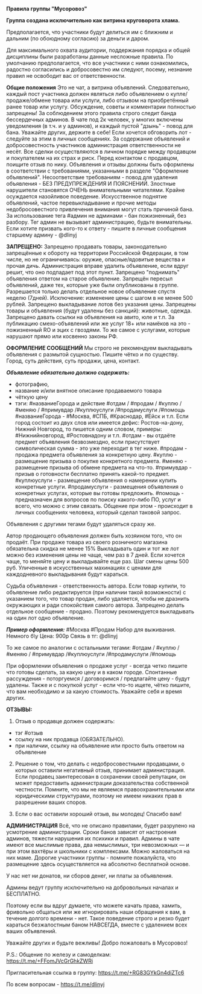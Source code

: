 **Правила группы "Мусоровоз"**


**Группа создана исключительно как витрина круговорота хлама.**

Предполагается, что участники будут делиться им с ближним и дальним (по обоюдному согласию) за деньги и даром. 

Для максимального охвата аудитории, поддержания порядка и общей дисциплины были разработаны данные несложные правила. По умолчанию предполагается, что все участники с ними ознакомились, радостно согласились и добросовестно им следуют, посему, незнание правил не освободит вас от ответственности.


**Общие положения**
Это не чат, а витрина объявлений. Следовательно, каждый пост участника должен являться либо объявлением о купле/продаже/обмене товара или услуги, либо отзывом на приобретённый ранее товар или услугу. Обсуждение, советы и комментарии полностью запрещены! За соблюдением этого правила строго следит банда бессердечных админов. В чате под 2к человек, у многих включены уведомления (в т.ч. и у админов), и каждый пустой "дзынь" - повод для бана. Уважайте других, держите в себе! Если хочется обговорить лот - следуйте за этим в личных сообщениях.
За содержание объявлений и добросовестность участников администрация ответственности не несёт. Все сделки осуществляются в личном порядке между продавцом и покупателем на их страх и риск. Перед контактом с продавцом, поищите отзыв по нику.
Объявления и отзывы должны быть оформлены в соответствии с требованиями, указанными в разделе "Оформление объявлений". Несоответствие требованиям - повод для удаления объявления - БЕЗ ПРЕДУПРЕЖДЕНИЯ И ПОЯСНЕНИЙ. Злостные нарушители становятся ОЧЕНЬ внимательными читателями.
Крайне осуждается назойливое поведение. Искусственное поднятие объявлений, частое перевыкладывание и прочие методы недобросовестного привлечения внимания могут стать причиной бана.
За использование тега #админ не админами - бан пожизненный, без разбору. Тег админ не вызывает администрацию, будьте внимательны. Если хотите призвать кого-то к ответу - пишите в личные сообщения старшему админу - @dlinyj


**ЗАПРЕЩЕНО:**
Запрещено продавать товары, законодательно запрещённые к обороту на территории Российской Федерации, в том числе, но не ограничиваясь: оружие, опасные/ядовитые вещества и прочая дичь. Администрация вправе удалить объявление, если вдруг решит, что оно подпадает под этот пункт. 
Запрещено "поднимать" объявления ответом на старое объявление. 
Запрещён пересыл объявлений, даже тех, которые уже были опубликованы в группе. Разрешается только делать отдельное новое объявление спустя неделю (7дней). Исключение: изменение цены с шагом в не менее 500 рублей.
Запрещено выкладывание лотов без указания цены.
Запрещены товары и объявления (будут удалены без санкций): животные, одежда.
Запрещено давать ссылки на объявления на авито, юле и т.п.
За публикацию смехо-объявлений или же услуг 18+ или намёков на это - пожизненный RO и эцих с гвоздями. То же самое с услугами, которые нарушают прямо или косвенно законы РФ. 


**ОФОРМЛЕНИЕ СООБЩЕНИЙ**
Мы строго не рекомендуем выкладывать объявления с размытой сущностью. Пишите чётко и по существу. Город, суть действия, суть продажи, цена, контакт.

_**Объявление обязательно должно содержать:**_
- фотографию,
- название и/или внятное описание продаваемого товара
- чёткую цену
- тэги: #названиеГорода и действие #отдам / #продам / #куплю / #меняю / #примувдар /#куплюуслуги /#продамуслуги /#помощь
#названиеГорода - #Москва, #СПБ, #Краснодар, #Ейск и т.п. Если город состоит из двух слов или имеется дефис: Ростов-на-дону, Нижний Новгород, то пишется одним словом, примеры: #Нижнийновгород, #Ростовнадону и т.п.
#отдам -  вы отдаёте предмет объявления безвозмездно, если присутствует символическая сумма - это уже переходит в тег ниже.
#продам - продажа предмета объявления за конкретную цену.
#куплю - размещение призыва о покупке конкретного предмета.
#меняю - размещение призыва об обмене предмета на что-то.
#примувдар - призыв о готовности бесплатно принять какой-то предмет.
#куплюуслуги - размещение объявления о намерении купить конкретные услуги.
#продамуслуги - размещения объявления о конкретных услугах, которые вы готовы предложить. 
#помощь - предназначен для вопросов по поиску какого-либо ПО, услуг и всего, что можно с этим связать. Общение при этом - происходит в личных сообщениях человека, который сделал таковой запрос.

Объявления с другими тегами будут удаляться сразу же.


Автор продающего объявления должен быть хозяином того, что он продаёт.
При продаже товара из своего розничного магазина обязательна скидка не менее 15%
Выкладывать один и тот же лот можно без изменения цены не чаще, чем раз в 7 дней. Если хочется чаще, то меняйте цену и выкладывайте еще раз. Шаг смены цены 500 руб. Уличенные в искусственных махинациях с ценами для каждодневного выкладывания будут караться.

Судьба объявления - ответственность автора. Если товар купили, то объявление либо редактируется (при наличии такой возможности) с указанием того, что товар продан, либо удаляется, чтобы не дразнить окружающих и ради спокойствия самого автора. Запрещено делать отдельное сообщение - продано. Поэтому рекомендуется выкладывать на один лот одно объявление.

**_Пример оформления:_**
#Москва #Продам
Набор для выживания. Немного б\у
Цена: 900р
Связь в тг: @dlinyj

То же самое по аналогии с остальными тегами: #отдам  / #куплю / #меняю / #примувдар /#куплюуслуги /#продамуслуги /#помощь

При оформлении объявления о продаже услуг - всегда четко пишите что готовы сделать, за какую цену и в каком городе. Спонтанные рассуждения - поторгуемся / договоримся / предлагайте цену - будут удалены.
Также и с покупкой услуг - если что-то ищете, чётко пишите, что вам необходимо и за какую стоимость. 
Уважайте себя и время других.

**ОТЗЫВЫ:**
1. Отзыв о продавце должен содержать: 
- тэг #отзыв
- ссылку на ник продавца (ОБЯЗАТЕЛЬНО).
- при наличии, ссылку на объявление или просто быть ответом на объявление

2. Решение о том, что делать с недобросовестными продавцами, о которых оставили негативный отзыв, принимает администрация. Если продавец заинтересован в сохранении своей репутации, он может предоставить администрации доказательства собственной честности. Помните, что мы не являемся правоохранительными или юридическими структурами, поэтому не имеем никаких прав в разрешении ваших споров.

3. Если о вас оставили хороший отзыв, вы молодец! Спасибо вам!


**АДМИНИСТРАЦИЯ**
Всё, что не описано правилами, будет разрулено на усмотрение администрации.
Сроки банов зависят от настроения админов, тяжести нарушения их психики и правил.
Админы в чате имеют все мыслимые права, два немыслимых, три невозможных — и при этом вахтёры и школьники с комплексами. Можно жаловаться на них маме. 
Дорогие участники группы - помните пожалуйста, что размещение здесь осуществляется на абсолютно бесплатной основе.

У нас нет ни донатов, ни сборов денег, ни платы за объявления.

Админы ведут группу исключительно на добровольных началах и БЕСПЛАТНО. 

Поэтому если вы вдруг думаете, что можете качать права, хамить, фривольно общаться или же игнорировать наши обращения к вам, в течение долгого времени - нет. Такое поведение строго и резко будет караться безжалостным баном НАВСЕГДА, вместе с удалением всех ваших объявлений. 

Уважайте других и будьте вежливы! Добро пожаловать в Мусоровоз!


P.S.: Общение по железу и самоделкам: https://t.me/+FFomJVcGrGhkZWRi

Пригласительная ссылка в группу: https://t.me/+RG83GYkGn4diZTc6

По всем вопросам - https://t.me/dlinyj

